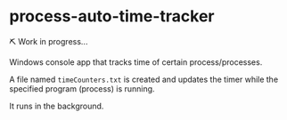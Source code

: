 # process-auto-time-tracker
⛏ Work in progress...

Windows console app that tracks time of certain process/processes.

A file named `timeCounters.txt` is created and updates the timer while the specified program (process) is running.

It runs in the background.
